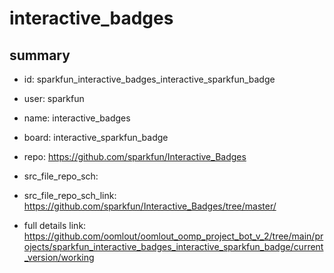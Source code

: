# interactive_badges
 
## summary 
* id: sparkfun_interactive_badges_interactive_sparkfun_badge
* user: sparkfun
* name: interactive_badges
* board: interactive_sparkfun_badge
* repo: https://github.com/sparkfun/Interactive_Badges



* src_file_repo_sch: 
* src_file_repo_sch_link: https://github.com/sparkfun/Interactive_Badges/tree/master/
* full details link: https://github.com/oomlout/oomlout_oomp_project_bot_v_2/tree/main/projects/sparkfun_interactive_badges_interactive_sparkfun_badge/current_version/working  







